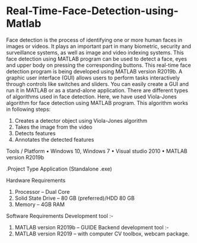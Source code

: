 # Real-Time-Face-Detection-using-Matlab

Face detection is the process of identifying one or more human faces in images or
videos. It plays an important part in many biometric, security and surveillance
systems, as well as image and video indexing systems. This face detection using
MATLAB program can be used to detect a face, eyes and upper body on pressing
the corresponding buttons. This real-time face detection program is being
developed using MATLAB version R2019b. A graphic user interface (GUI)
allows users to perform tasks interactively through controls like switches and
sliders. You can easily create a GUI and run it in MATLAB or as a stand-alone
application. There are different types of algorithms used in face detection. Here,
we have used Viola-Jones algorithm for face detection using MATLAB program.
This algorithm works in following steps:
1. Creates a detector object using Viola-Jones algorithm
2. Takes the image from the video 
3. Detects features
4. Annotates the detected features

Tools / Platform
• Windows 10, Windows 7
• Visual studio 2010
• MATLAB version R2019b

.Project Type
Application (Standalone .exe)

Hardware Requirements
1. Processor – Dual Core
2. Solid State Drive – 80 GB (preferred)/HDD 80 GB
3. Memory – 4GB RAM

Software Requirements
Development tool :-
1. MATLAB version R2019b – GUIDE
Backend development tool :-
1. MATLAB version R2019 – with computer CV toolbox, webcam
package.
